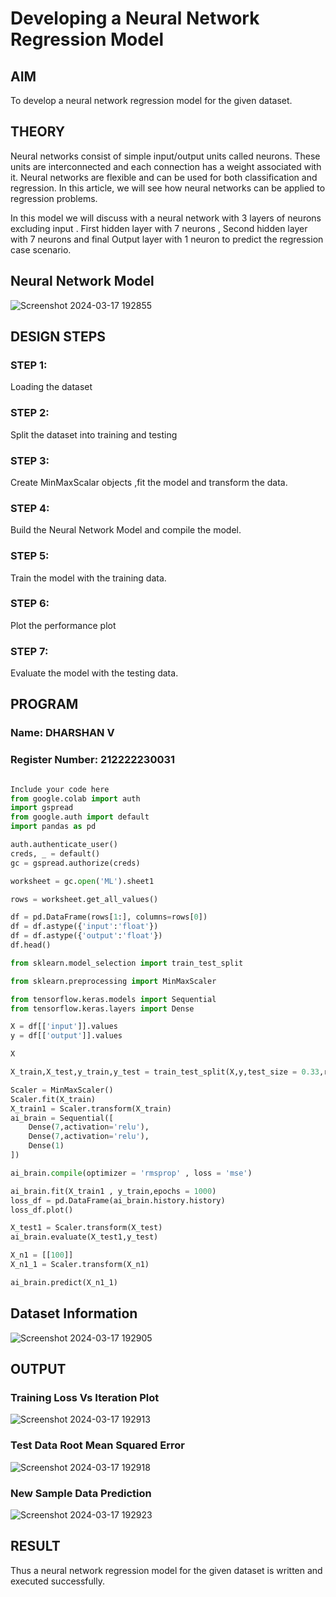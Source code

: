# Developing a Neural Network Regression Model

## AIM

To develop a neural network regression model for the given dataset.

## THEORY
Neural networks consist of simple input/output units called neurons. These units are interconnected and each connection has a weight associated with it. Neural networks are flexible and can be used for both classification and regression. In this article, we will see how neural networks can be applied to regression problems.

In this model we will discuss with a neural network with 3 layers of neurons excluding input . First hidden layer with 7 neurons , Second hidden layer with 7 neurons and final Output layer with 1 neuron to predict the regression case scenario.

## Neural Network Model

![Screenshot 2024-03-17 192855](https://github.com/Dharshan011/basic-nn-model/assets/113497491/1f936b22-e5c0-477f-874a-a32c322e518f)

## DESIGN STEPS

### STEP 1:

Loading the dataset

### STEP 2:

Split the dataset into training and testing

### STEP 3:

Create MinMaxScalar objects ,fit the model and transform the data.

### STEP 4:

Build the Neural Network Model and compile the model.

### STEP 5:

Train the model with the training data.

### STEP 6:

Plot the performance plot

### STEP 7:

Evaluate the model with the testing data.

## PROGRAM
### Name: DHARSHAN V
### Register Number: 212222230031
```python

Include your code here
from google.colab import auth
import gspread
from google.auth import default
import pandas as pd

auth.authenticate_user()
creds, _ = default()
gc = gspread.authorize(creds)

worksheet = gc.open('ML').sheet1

rows = worksheet.get_all_values()

df = pd.DataFrame(rows[1:], columns=rows[0])
df = df.astype({'input':'float'})
df = df.astype({'output':'float'})
df.head()

from sklearn.model_selection import train_test_split

from sklearn.preprocessing import MinMaxScaler

from tensorflow.keras.models import Sequential
from tensorflow.keras.layers import Dense

X = df[['input']].values
y = df[['output']].values

X

X_train,X_test,y_train,y_test = train_test_split(X,y,test_size = 0.33,random_state = 33)

Scaler = MinMaxScaler()
Scaler.fit(X_train)
X_train1 = Scaler.transform(X_train)
ai_brain = Sequential([
    Dense(7,activation='relu'),
    Dense(7,activation='relu'),
    Dense(1)
])

ai_brain.compile(optimizer = 'rmsprop' , loss = 'mse')

ai_brain.fit(X_train1 , y_train,epochs = 1000)
loss_df = pd.DataFrame(ai_brain.history.history)
loss_df.plot()

X_test1 = Scaler.transform(X_test)
ai_brain.evaluate(X_test1,y_test)

X_n1 = [[100]]
X_n1_1 = Scaler.transform(X_n1)

ai_brain.predict(X_n1_1)

```
## Dataset Information
![Screenshot 2024-03-17 192905](https://github.com/Dharshan011/basic-nn-model/assets/113497491/c79611b5-e13e-407e-902c-a6ace992017c)


## OUTPUT

### Training Loss Vs Iteration Plot

![Screenshot 2024-03-17 192913](https://github.com/Dharshan011/basic-nn-model/assets/113497491/5441c0c2-71d4-4b76-8ffa-54ed84090e08)

### Test Data Root Mean Squared Error

![Screenshot 2024-03-17 192918](https://github.com/Dharshan011/basic-nn-model/assets/113497491/c6d0d9b9-c2cf-4dba-972d-ad2321e07f9e)



### New Sample Data Prediction
![Screenshot 2024-03-17 192923](https://github.com/Dharshan011/basic-nn-model/assets/113497491/47446667-ca25-46a7-a5ce-7d257e817f82)



## RESULT

Thus a neural network regression model for the given dataset is written and executed successfully.


